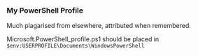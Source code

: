 ### My PowerShell Profile

Much plagarised from elsewhere, attributed when remembered.

Microsoft.PowerShell_profile.ps1 should be placed in `$env:USERPROFILE\Documents\WindowsPowerShell`
